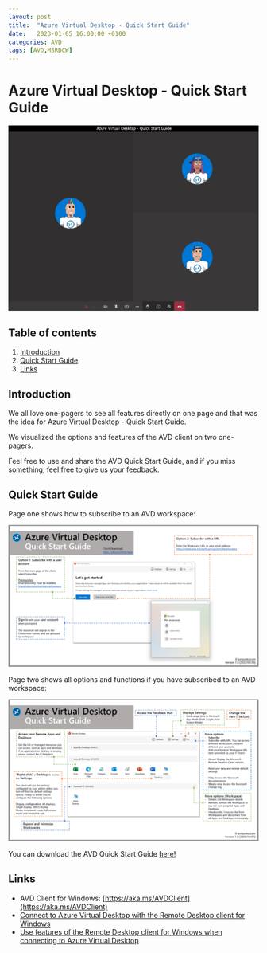 ```yaml
---
layout: post
title:  "Azure Virtual Desktop - Quick Start Guide"
date:   2023-01-05 16:00:00 +0100
categories: AVD
tags: [AVD,MSRDCW]
---
```

# Azure Virtual Desktop - Quick Start Guide

![This image shows the AVDPunk Header](/assets/img/2022-09-30/2022-09-30-000.png)

## Table of contents
1. [Introduction](#Introduction)
2. [Quick Start Guide](#Quick-Start-Guide)
3. [Links](#Links)

## Introduction

We all love one-pagers to see all features directly on one page and that was the idea for Azure Virtual Desktop - Quick Start Guide.

We visualized the options and features of the AVD client on two one-pagers. 

Feel free to use and share the AVD Quick Start Guide, and if you miss something, feel free to give us your feedback. 

## Quick Start Guide

Page one shows how to subscribe to an AVD workspace:

![This image shows the AVDPunk Header](/assets/img/2022-09-30/2022-09-30-001.png)

Page two shows all options and functions if you have subscribed to an AVD workspace:

![This image shows the AVDPunk Header](/assets/img/2022-09-30/2022-09-30-002.png)

You can download the AVD Quick Start Guide [here!](https://github.com/avdpunks/avdpunks.github.io/blob/main/assets/img/2022-09-30/AVD_QuickStartGuide_v1.0.pdf)

## Links

-   AVD Client for Windows: [https://aka.ms/AVDClient](https://aka.ms/AVDClient)
-   [Connect to Azure Virtual Desktop with the Remote Desktop client for Windows](https://learn.microsoft.com/en-us/azure/virtual-desktop/users/connect-windows?tabs=subscribe)
-   [Use features of the Remote Desktop client for Windows when connecting to Azure Virtual Desktop](https://learn.microsoft.com/en-us/azure/virtual-desktop/users/client-features-windows)